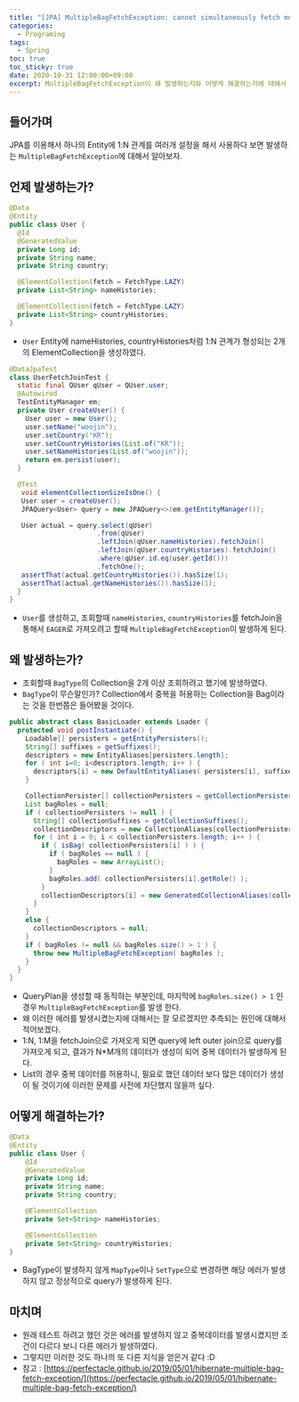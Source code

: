 ```yaml
---
title: "[JPA] MultipleBagFetchException: cannot simultaneously fetch multiple bags" 
categories:
  - Programing
tags:
  - Spring
toc: true
toc_sticky: true
date: 2020-10-31 12:00:00+09:00 
excerpt: MultipleBagFetchException이 왜 발생하는지와 어떻게 해결하는지에 대해서 알아보자.
---
```


## 들어가며
JPA를 이용해서 하나의 Entity에 1:N 관계를 여러개 설정을 해서 사용하다 보면 발생하는 `MultipleBagFetchException`에 대해서 알아보자.

## 언제 발생하는가?

```java
@Data
@Entity
public class User {
  @Id
  @GeneratedValue
  private Long id;
  private String name;
  private String country;

  @ElementCollection(fetch = FetchType.LAZY)
  private List<String> nameHistories;

  @ElementCollection(fetch = FetchType.LAZY)
  private List<String> countryHistories;
}
```

- `User` Entity에 nameHistories, countryHistories처럼 1:N 관계가 형성되는 2개의 ElementCollection을 생성하였다.

```java
@DataJpaTest
class UserFetchJoinTest {
  static final QUser qUser = QUser.user;
  @Autowired
  TestEntityManager em;
  private User createUser() {
    User user = new User();
    user.setName("woojin");
    user.setCountry("KR");
    user.setCountryHistories(List.of("KR"));
    user.setNameHistories(List.of("woojin"));
    return em.persist(user);
  }

  @Test
   void elementCollectionSizeIsOne() {
   User user = createUser();
   JPAQuery<User> query = new JPAQuery<>(em.getEntityManager());

   User actual = query.select(qUser)
                      .from(qUser)
                      .leftJoin(qUser.nameHistories).fetchJoin()
                      .leftJoin(qUser.countryHistories).fetchJoin()
                      .where(qUser.id.eq(user.getId()))
                      .fetchOne();
   assertThat(actual.getCountryHistories()).hasSize(1);
   assertThat(actual.getNameHistories()).hasSize(1);
  }
}
```

- `User`를 생성하고, 조회할때 `nameHistories`, `countryHistories`를 fetchJoin을 통해서 `EAGER`로 가져오려고 할때 `MultipleBagFetchException`이 발생하게 된다.

## 왜 발생하는가?
- 조회할때 `BagType`의 Collection을 2개 이상 조회하려고 했기에 발생하였다.
- `BagType`이 무슨말인가? Collection에서 중복을 허용하는 Collection을 Bag이라는 것을 한번쯤은 들어봤을 것이다.

```java
public abstract class BasicLoader extends Loader {
  protected void postInstantiate() {
    Loadable[] persisters = getEntityPersisters();
    String[] suffixes = getSuffixes();
    descriptors = new EntityAliases[persisters.length];
    for ( int i=0; i<descriptors.length; i++ ) {
      descriptors[i] = new DefaultEntityAliases( persisters[i], suffixes[i] );
    }

    CollectionPersister[] collectionPersisters = getCollectionPersisters();
    List bagRoles = null;
    if ( collectionPersisters != null ) {
      String[] collectionSuffixes = getCollectionSuffixes();
      collectionDescriptors = new CollectionAliases[collectionPersisters.length];
      for ( int i = 0; i < collectionPersisters.length; i++ ) {
        if ( isBag( collectionPersisters[i] ) ) {
          if ( bagRoles == null ) {
            bagRoles = new ArrayList();
          }
          bagRoles.add( collectionPersisters[i].getRole() );
        }
        collectionDescriptors[i] = new GeneratedCollectionAliases(collectionPersisters[i],collectionSuffixes[i]);
      }
    }
    else {
      collectionDescriptors = null;
    }
    if ( bagRoles != null && bagRoles.size() > 1 ) {
      throw new MultipleBagFetchException( bagRoles );
    }
  }
}
```
- QueryPlan을 생성할 때 동작하는 부분인데, 마지막에 `bagRoles.size() > 1` 인 경우 `MultipleBagFetchException`를 발생 한다.
- 왜 이러한 에러를 발생시켰는지에 대해서는 잘 모르겠지만 추측되는 원인에 대해서 적어보겠다.
- 1:N, 1:M을 fetchJoin으로 가져오게 되면 query에 left outer join으로 query를 가져오게 되고, 결과가 N*M개의 데이터가 생성이 되어 중복 데이터가 발생하게 된다.
- List의 경우 중복 데이터를 허용하니, 필요로 했던 데이터 보다 많은 데이터가 생성이 될 것이기에 이러한 문제를 사전에 차단했지 않을까 싶다.

## 어떻게 해결하는가?
```java
@Data
@Entity
public class User {
    @Id
    @GeneratedValue
    private Long id;
    private String name;
    private String country;

    @ElementCollection
    private Set<String> nameHistories;

    @ElementCollection
    private Set<String> countryHistories;
}
```

- BagType이 발생하지 않게 `MapType`이나 `SetType`으로 변경하면 해당 에러가 발생하지 않고 정상적으로 query가 발생하게 된다.

## 마치며
- 원래 테스트 하려고 했던 것은 에러를 발생하지 않고 중복데이터를 발생시켰지만 조건이 다르다 보니 다른 에러가 발생하였다.
- 그렇지만 이러한 것도 하나의 또 다른 지식을 얻은거 같다 :D
- 참고 : [https://perfectacle.github.io/2019/05/01/hibernate-multiple-bag-fetch-exception/](https://perfectacle.github.io/2019/05/01/hibernate-multiple-bag-fetch-exception/)